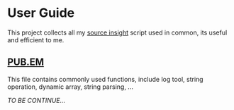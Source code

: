 
# User Guide

This project collects all my [source insight](http://www.sourceinsight.com/) script used in common, its useful and efficient to me.

## [PUB.EM](/doc/pub.md)

This file contains commonly used functions, include log tool, string operation, dynamic array, string parsing, ...

*TO BE CONTINUE...*